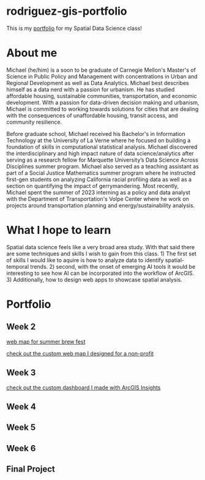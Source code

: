 # rodriguez-gis-portfolio
This is my [portfolio](https://marodriguez-mar.github.io/rodriguez-gis-portfolio/) for my Spatial Data Science class!

# About me
Michael (he/him) is a soon to be graduate of Carnegie Mellon's Master's of Science in Public Policy and Management with concentrations in Urban and Regional Development as well as Data Analytics. Michael best describes himself as a data nerd with a passion for urbanism. He has studied affordable housing, sustainable communities, transportation, and economic development. With a passion for data-driven decision making and urbanism, Michael is committed to working towards solutions for cities that are dealing with the consequences of unaffordable housing, transit access, and community resilience.

Before graduate school, Michael received his Bachelor's in Information Technology at the University of La Verne where he focused on building a foundation of skills in computational statistical analysis. Michael discovered the interdisciplinary and high impact nature of data science/analytics after serving as a research fellow for Marquette University’s Data Science Across Disciplines summer program. Michael also served as a teaching assistant as part of a Social Justice Mathematics summer program where he instructed first-gen students on analyzing California racial profiling data as well as a section on quantifying the impact of gerrymandering. Most recently, Michael spent the summer of 2023 interning as a policy and data analyst with the Department of Transportation's Volpe Center where he work on projects around transportation planning and energy/sustainability analysis.

# What I hope to learn
Spatial data science feels like a very broad area study. With that said there are some techniques and skills I wish to gain from this class. 1) The first set of skills I would like to aquire is how to analyze data to identify spatial-temporal trends. 2) second, with the onset of emerging AI tools it would be interesting to see how AI can be incorporated into the workflow of ArcGIS. 3) Additionally, how to design web apps to showcase spatial analysis.

# Portfolio

## Week 2
[web map for summer brew fest](summerBrewMap.md)

[check out the custom web map I designed for a non-profit](page2.md)
## Week 3 
[check out the custom dashboard I made with ArcGIS Insights](week3/page3.md)
## Week 4 

## Week 5 

## Week 6

## Final Project
